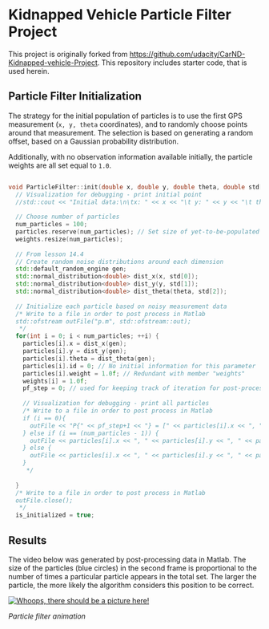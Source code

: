 # Kidnapped Vehicle Particle Filter Project
This project is originally forked from https://github.com/udacity/CarND-Kidnapped-vehicle-Project. This repository includes starter code, that is used herein.

## Particle Filter Initialization
The strategy for the initial population of particles is to use the first GPS measurement (`x, y, theta` coordinates), and to randomly choose points around that measurement.  The selection is based on generating a random offset, based on a Gaussian probability distribution.

Additionally, with no observation information available initially, the particle weights are all set equal to `1.0`.

```C++

void ParticleFilter::init(double x, double y, double theta, double std[]) {
  // Visualization for debugging - print initial point
  //std::cout << "Initial data:\n\tx: " << x << "\t y: " << y << "\t theta: " << theta << "\n\n";
  
  // Choose number of particles
  num_particles = 100;
  particles.reserve(num_particles); // Set size of yet-to-be-populated array
  weights.resize(num_particles);
  
  // From lesson 14.4
  // Create random noise distributions around each dimension
  std::default_random_engine gen;
  std::normal_distribution<double> dist_x(x, std[0]);
  std::normal_distribution<double> dist_y(y, std[1]);
  std::normal_distribution<double> dist_theta(theta, std[2]);
  
  // Initialize each particle based on noisy measurement data
  /* Write to a file in order to post process in Matlab
  std::ofstream outFile("p.m", std::ofstream::out);
   */
  for(int i = 0; i < num_particles; ++i) {
    particles[i].x = dist_x(gen);
    particles[i].y = dist_y(gen);
    particles[i].theta = dist_theta(gen);
    particles[i].id = 0; // No initial information for this parameter
    particles[i].weight = 1.0f; // Redundant with member "weights"
    weights[i] = 1.0f;
    pf_step = 0; // used for keeping track of iteration for post-processing only
	  
    // Visualization for debugging - print all particles
    /* Write to a file in order to post process in Matlab
    if (i == 0){
      outFile << "P{" << pf_step+1 << "} = [" << particles[i].x << ", " << particles[i].y << ", " << particles[i].theta << ";...\n";
    } else if (i == (num_particles - 1)) {
      outFile << particles[i].x << ", " << particles[i].y << ", " << particles[i].theta << "];\n\n";
    } else {
      outFile << particles[i].x << ", " << particles[i].y << ", " << particles[i].theta << ";...\n";
    }
     */
    
  }
  /* Write to a file in order to post process in Matlab
  outFile.close();
   */
  is_initialized = true;

```

## Results

The video below was generated by post-processing data in Matlab.  The size of the particles (blue circles) in the second frame is proportional to the number of times a particular particle appears in the total set.  The larger the particle, the more likely the algorithm considers this position to be correct.

[![Whoops, there should be a picture here!](https://img.youtube.com/vi/oENYCav-mQU/0.jpg)](https://youtu.be/oENYCav-mQU)

*Particle filter animation*
